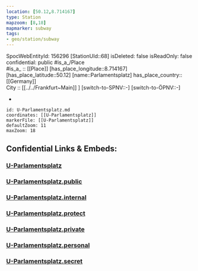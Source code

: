 ```yaml
---
location: [50.12,8.714167] 
type: Station 
mapzoom: [8,18] 
mapmarker: subway 
tags:
- geo/station/subway
---
```

SpocWebEntityId: 156296
[StationUId::68] 
isDeleted: false
isReadOnly: false
confidential: public
#is_a_/Place  
#is_a_ :: [[Place]] 
[has_place_longitude::8.714167] 
[has_place_latitude::50.12] 
[name::Parlamentsplatz] 
has_place_country:: [[Germany]]  
City :: [[../../Frankfurt~Main]] ] 
[switch-to-SPNV::-] 
[switch-to-ÖPNV::-] 

-

```leaflet
id: U-Parlamentsplatz.md
coordinates: [[U-Parlamentsplatz]] 
markerFile: [[U-Parlamentsplatz]] 
defaultZoom: 11 
maxZoom: 18
```


## Confidential Links & Embeds: 

### [U-Parlamentsplatz](/_Standards/Earth/Continent/Europe/Europe~Central/Germany/Germany~West/Hessen/counties~Hessen/Frankfurt~Main/Stations-FFM~U/U-Parlamentsplatz.md) 

### [U-Parlamentsplatz.public](/_public/Earth/Continent/Europe/Europe~Central/Germany/Germany~West/Hessen/counties~Hessen/Frankfurt~Main/Stations-FFM~U/U-Parlamentsplatz.public.md) 

### [U-Parlamentsplatz.internal](/_internal/Earth/Continent/Europe/Europe~Central/Germany/Germany~West/Hessen/counties~Hessen/Frankfurt~Main/Stations-FFM~U/U-Parlamentsplatz.internal.md) 

### [U-Parlamentsplatz.protect](/_protect/Earth/Continent/Europe/Europe~Central/Germany/Germany~West/Hessen/counties~Hessen/Frankfurt~Main/Stations-FFM~U/U-Parlamentsplatz.protect.md) 

### [U-Parlamentsplatz.private](/_private/Earth/Continent/Europe/Europe~Central/Germany/Germany~West/Hessen/counties~Hessen/Frankfurt~Main/Stations-FFM~U/U-Parlamentsplatz.private.md) 

### [U-Parlamentsplatz.personal](/_personal/Earth/Continent/Europe/Europe~Central/Germany/Germany~West/Hessen/counties~Hessen/Frankfurt~Main/Stations-FFM~U/U-Parlamentsplatz.personal.md) 

### [U-Parlamentsplatz.secret](/_secret/Earth/Continent/Europe/Europe~Central/Germany/Germany~West/Hessen/counties~Hessen/Frankfurt~Main/Stations-FFM~U/U-Parlamentsplatz.secret.md)


